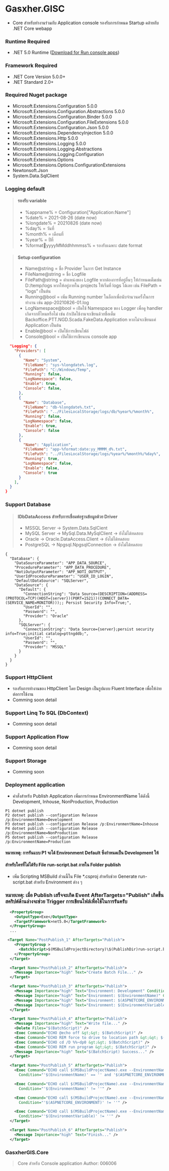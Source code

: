 # Gasxher.GISC
* Core สำหรับทำงานร่วมกับ Application console รองรับการกำหนด Startup คล้ายกับ .NET Core webapp

### Runtime Required
* .NET 5.0 Runtime ([Download for Run console apps](https://dotnet.microsoft.com/download/dotnet/5.0/runtime))


### Framework Required
* .NET Core Version 5.0.0+
* .NET Standard 2.0+

### Required Nuget package
* Microsoft.Extensions.Configuration 5.0.0
* Microsoft.Extensions.Configuration.Abstractions 5.0.0
* Microsoft.Extensions.Configuration.Binder 5.0.0
* Microsoft.Extensions.Configuration.FileExtensions 5.0.0
* Microsoft.Extensions.Configuration.Json  5.0.0
* Microsoft.Extensions.DependencyInjection 5.0.0
* Microsoft.Extensions.Http 5.0.0
* Microsoft.Extensions.Logging 5.0.0
* Microsoft.Extensions.Logging.Abstractions
* Microsoft.Extensions.Logging.Configuration
* Microsoft.Extensions.Options
* Microsoft.Extensions.Options.ConfigurationExtensions
* Newtonsoft.Json
* System.Data.SqlClient


### Logging default
> #### รองรับ variable 
> * %appname% = Configuration["Application:Name"]
> * %date% = 2021-08-26 (date now)
> * %longdate% = 20210826 (date now)
> * %day% = วันที่
> * %month% = เดือนที่
> * %year% = ปีที่
> * %format:date:yyyyMMddhhmmss% = รองรับเฉพาะ date format

> #### Setup configuration
> * Name@string = ชื่อ Provider ในการ Get Instance 
> * FileName@string = ชื่อ Logfile
> * FilePath@string = ตำแหน่งของ Logfile หากต้องการที่อยู่อื่นๆ ให้กำหนดเต็มเช่น D:/temp/logs หากให้อยู่ภายใน projects ให้เริ่มที่ logs ได้เลย เช่น FilePath = "logs" เป็นต้น
> * Running@bool = เพิ่ม Running number ในล็อกเพื่อนับจำนวนครั้งในการทำงาน เช่น app-20210826-01.log 
> * LogNamespace@bool = เปิดใช้ Namespace ของ Logger เพื่อดู handler เกิดจากที่ไหนหรือไม่ เช่น ถ้าเปิดใช้งานจะเขียนด้วยชื่อเต็ม Backoffice.PTT.NGD.Scada.FakeData.Application หากไม่จะเขียนแค่ Application เป็นต้น
> * Enable@bool = เปิดใช้การเขียนไฟล์
> * Console@bool = เปิดใช้การเขียนบน console app

```json
  "Logging": {
    "Providers": [
      {
        "Name": "System",
        "FileName": "sys-%longdate%.log",
        "FilePath": "C:/Windows/Temp",
        "Running": false,
        "LogNamespace": false,
        "Enable": true,
        "Console": false,
      },
      {
        "Name": "Database",
        "FileName": "db-%longdate%.txt",
        "FilePath": "../FilesLocalStorage/logs/db/%year%/%month%",
        "Running": false,
        "LogNamespace": false,
        "Enable": true,
        "Console": false
      },
      {
        "Name": "Application",
        "FileName": "app-%format:date:yy_MMMM_d%.txt",
        "FilePath": "../FilesLocalStorage/logs/%year%/%month%/%day%",
        "Running": true,
        "LogNamespace": false,
        "Enable": false,
        "Console": true
      }
    ],
  }
}
```


### Support Database 
> #### IDbDataAccess สำหรับการเชื่อมต่อฐานข้อมูลด้วย Driver
> * MSSQL Server -> System.Data.SqlCient
> * MySQL Server -> MySql.Data.MySqlClient -> ยังไม่ได้ทดสอบ
> * Oracle -> Oracle.DataAccess.Client -> ยังไม่ได้ทดสอบ
> * PostgreSQL -> Npgsql.NpgsqlConnection -> ยังไม่ได้ทดสอบ

```
{
  "Database": {
    "DataSourceParameter": "APP_DATA_SOURCE",
    "ProcedureParameter": "APP_DATA_PROCEDURE",
    "NotiOutputParameter": "APP_NOTI_OUTPUT",
    "UserIdProcedureParameter": "USER_ID_LOGIN",
    "DefaultDataSource": "SQLServer",
    "DataSource": {
      "Default": {
        "ConnectionString": "Data Source=(DESCRIPTION=(ADDRESS=(PROTOCOL=TCP)(HOST={server})(PORT=1521))(CONNECT_DATA=(SERVICE_NAME=MONITOR)));; Persist Security Info=True;",
        "UserId": "",
        "Password": "",
        "Provider": "Oracle"
      },
      "SQLServer": {
        "ConnectionString": "Data Source={server};persist security info=True;initial catalog=pttngddb;",
        "UserId": "",
        "Password": "",
        "Provider": "MSSQL"
      }
    }
  }
}
```

### Support HttpClient
* รองรับการทำงานของ HttpClient โดย Design เป็นรูปแบบ Fluent Interface เพื่อให้ง่ายต่อการใช้งาน
* Comming soon detail


### Support Linq To SQL (DbContext)
* Comming soon detail


### Support Application Flow
* Comming soon detail


### Support Storage
* Comming soon

### Deployment application
* คำสั่งสำหรับ Publish Application เพิ่มการกำหนด EnvironmentName ได้ดังนี้ Development, Inhouse, NonProduction, Production
``` dotnet
P1 dotnet publish
P2 dotnet publish --configuration Release /p:EnvironmentName=Development
P3 dotnet publish --configuration Release /p:EnvironmentName=Inhouse
P4 dotnet publish --configuration Release /p:EnvironmentName=NonProduction
P5 dotnet publish --configuration Release /p:EnvironmentName=Production
```
#### หมายเหตุ: การรันแบบ P1 จะได้ Environment Default ซึ่งกำหนดเป็น Development ให้

#### สำหรับใครที่ไม่ได้รับ File run-script.bat ภายใน Folder publish
* เพิ่ม Scripting MSBuild ส่วนนี้ใน File *.csproj สำหรับช่วย Generate run-script.bat สำหรับ Environment ต่าง ๆ

### หมายเหตุ: เมื่อ Publish เสร็จจะเกิด Event AfterTargets="Publish" เกิดขึ้นสคริปต์ด้านล่างจะช่วย Trigger การเขียนไฟล์เพื่อใช้ในการรันครับ
```xml
  <PropertyGroup>
    <OutputType>Exe</OutputType>
    <TargetFramework>net5.0</TargetFramework>
  </PropertyGroup>
  ...

 <Target Name="PostPublish_1" AfterTargets="Publish">
    <PropertyGroup >
      <BatchScript>$(MSBuildProjectDirectory)\$(PublishDir)run-script.bat</BatchScript>
    </PropertyGroup>
  </Target>

  <Target Name="PostPublish_2" AfterTargets="Publish">
    <Message Importance="high" Text="Create Batch File..." />
  </Target>

  <Target Name="PostPublish_3" AfterTargets="Publish">
    <Message Importance="high" Text="Environment: Development" Condition="'$(EnvironmentName)' == '' and '$(ASPNETCORE_ENVIRONMENT)' == '' and '$(EnvironmentVariable)' == ''" />
    <Message Importance="high" Text="Environment: $(EnvironmentName)" Condition="'$(EnvironmentName)' != ''" />
    <Message Importance="high" Text="Environment: $(ASPNETCORE_ENVIRONMENT)" Condition="'$(ASPNETCORE_ENVIRONMENT)' != ''" />
    <Message Importance="high" Text="Environment: $(EnvironmentVariable)" Condition="'$(EnvironmentVariable)' != ''" />
  </Target>

  <Target Name="PostPublish_4" AfterTargets="Publish">
    <Message Importance="high" Text="Write file..." />
    <Delete Files="$(BatchScript)" />
    <Exec Command="ECHO @echo off &gt;&gt; $(BatchScript)" />
    <Exec Command="ECHO REM force to drive to location path &gt;&gt; $(BatchScript)" />
    <Exec Command="ECHO cd /D %%~dp0 &gt;&gt; $(BatchScript)" />
    <Exec Command="ECHO REM run program &gt;&gt; $(BatchScript)" />
    <Message Importance="high" Text="$(BatchScript) Success..." />
  </Target>

  <Target Name="PostPublish_5" AfterTargets="Publish">
    <Exec Command="ECHO call $(MSBuildProjectName).exe --EnvironmentName=Development >> $(BatchScript)"
      Condition="'$(EnvironmentName)' == '' and '$(ASPNETCORE_ENVIRONMENT)' == '' and '$(EnvironmentVariable)' == ''" />

    <Exec Command="ECHO call $(MSBuildProjectName).exe --EnvironmentName=$(EnvironmentName) >> $(BatchScript)"
      Condition="'$(EnvironmentName)' != ''" />

    <Exec Command="ECHO call $(MSBuildProjectName).exe --EnvironmentName=$(ASPNETCORE_ENVIRONMENT) >> $(BatchScript)"
      Condition="'$(ASPNETCORE_ENVIRONMENT)' != ''" />

    <Exec Command="ECHO call $(MSBuildProjectName).exe --EnvironmentName=$(EnvironmentVariable) >> $(BatchScript)"
      Condition="'$(EnvironmentVariable)' != ''" />
  </Target>

  <Target Name="PostPublish_6" AfterTargets="Publish">
    <Message Importance="high" Text="Finish..." />
  </Target>
 ```

### GasxherGIS.Core
> Core สำหรับ Console application
> Author: 006006